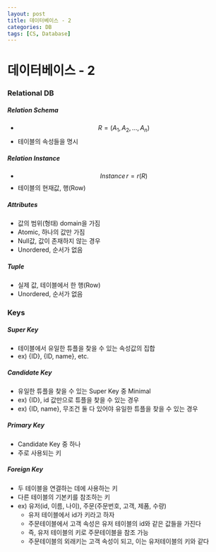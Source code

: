 ```yaml
---
layout: post
title: 데이터베이스 - 2
categories: DB
tags: [CS, Database]
---
```


# 데이터베이스 - 2

### Relational DB

##### Relation Schema

- $$R=(A_1, A_2, ..., A_n)$$
- 테이블의 속성들을 명시

##### Relation Instance

- $$Instance\,r=r(R)$$
- 테이블의 현재값, 행(Row)

##### Attributes

- 값의 범위(형태) domain을 가짐
- Atomic, 하나의 값만 가짐
- Null값, 값이 존재하지 않는 경우
- Unordered, 순서가 없음

##### Tuple

- 실제 값, 테이블에서 한 행(Row)
- Unordered, 순서가 없음

### Keys

##### Super Key

- 테이블에서 유일한 튜플을 찾을 수 있는 속성값의 집합
- ex) {ID}, {ID, name}, etc.

##### Candidate Key

- 유일한 튜플을 찾을 수 있는 Super Key 중 Minimal
- ex) {ID}, id 값만으로 튜플을 찾을 수 있는 경우
- ex) {ID, name}, 무조건 둘 다 있어야 유일한 튜플을 찾을 수 있는 경우

##### Primary Key

- Candidate Key 중 하나
- 주로 사용되는 키

##### Foreign Key

- 두 테이블을 연결하는 데에 사용하는 키
- 다른 테이블의 기본키를 참조하는 키
- ex) 유저(id, 이름, 나이), 주문(주문번호, 고객, 제품, 수량)
  - 유저 테이블에서 id가 키라고 하자
  - 주문테이블에서 고객 속성은 유저 테이블의 id와 같은 값들을 가진다
  - 즉, 유저 테이블의 키로 주문테이블을 참조 가능
  - 주문테이블의 외래키는 고객 속성이 되고, 이는 유저테이블의 키와 같다
